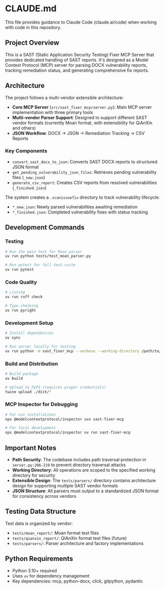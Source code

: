 # CLAUDE.md

This file provides guidance to Claude Code (claude.ai/code) when working with code in this repository.

## Project Overview

This is a SAST (Static Application Security Testing) Fixer MCP Server that provides dedicated handling of SAST reports. It's designed as a Model Context Protocol (MCP) server for parsing DOCX vulnerability reports, tracking remediation status, and generating comprehensive fix reports.

## Architecture

The project follows a multi-vendor extensible architecture:

- **Core MCP Server** (`src/sast_fixer_mcp/server.py`): Main MCP server implementation with three primary tools
- **Multi-vendor Parser Support**: Designed to support different SAST vendor formats (currently Moan format, with extensibility for QiAnXin and others)
- **JSON Workflow**: DOCX → JSON → Remediation Tracking → CSV Reports

### Key Components

- `convert_sast_docx_to_json`: Converts SAST DOCX reports to structured JSON format
- `get_pending_vulnerability_json_files`: Retrieves pending vulnerability files (`_new.json`)
- `generate_csv_report`: Creates CSV reports from resolved vulnerabilities (`_finished.json`)

The system creates a `.scanissuefix` directory to track vulnerability lifecycle:
- `*_new.json`: Newly parsed vulnerabilities awaiting remediation
- `*_finished.json`: Completed vulnerability fixes with status tracking

## Development Commands

### Testing
```bash
# Run the main test for Moan parser
uv run python tests/test_moan_parser.py

# Run pytest for full test suite
uv run pytest
```

### Code Quality
```bash
# Linting
uv run ruff check

# Type checking
uv run pyright
```

### Development Setup
```bash
# Install dependencies
uv sync

# Run server locally for testing
uv run python -m sast_fixer_mcp --verbose --working-directory /path/to/test/project
```

### Build and Distribution
```bash
# Build package
uv build

# Upload to PyPI (requires proper credentials)
twine upload ./dist/*
```

### MCP Inspector for Debugging
```bash
# For uvx installations
npx @modelcontextprotocol/inspector uvx sast-fixer-mcp

# For local development
npx @modelcontextprotocol/inspector uv run sast-fixer-mcp
```

## Important Notes

- **Path Security**: The codebase includes path traversal protection in `server.py:206-219` to prevent directory traversal attacks
- **Working Directory**: All operations are scoped to the specified working directory for security
- **Extensible Design**: The `tests/parsers/` directory contains architecture design for supporting multiple SAST vendor formats
- **JSON Structure**: All parsers must output to a standardized JSON format for consistency across vendors

## Testing Data Structure

Test data is organized by vendor:
- `tests/moan_report/`: Moan format test files
- `tests/qianxin_report/`: QiAnXin format test files (future)
- `tests/parsers/`: Parser architecture and factory implementations

## Python Requirements

- Python 3.10+ required
- Uses `uv` for dependency management
- Key dependencies: mcp, python-docx, click, gitpython, pydantic